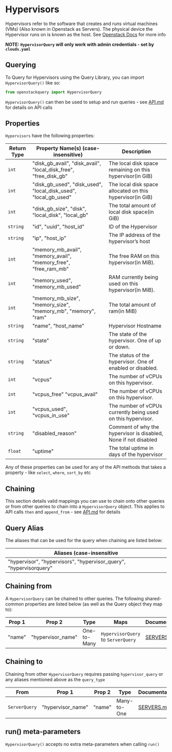 # Hypervisors
Hypervisors refer to the software that creates and runs virtual machines (VMs) (Also known in Openstack as Servers).
The physical device the Hypervisor runs on is known as the host.
See [Openstack Docs](https://docs.openstack.org/api-ref/compute/#hypervisors-os-hypervisors) for more info

**NOTE: `HypervisorQuery` will only work with admin credentials - set by `clouds.yaml`**

## Querying

To Query for Hypervisors using the Query Library, you can import `HypervisorQuery()` like so:

```python
from openstackquery import HypervisorQuery
```

`HypervisorQuery()` can then be used to setup and run queries - see [API.md](../API.md) for details on API calls

## Properties

`Hypervisors` have the following properties:

| Return Type | Property Name(s) (case-insensitive)                              | Description                                                     |
|-------------|------------------------------------------------------------------|-----------------------------------------------------------------|
| `int`       | "disk_gb_avail", "disk_avail", "local_disk_free", "free_disk_gb" | The local disk space remaining on this hypervisor(in GiB)       |
| `int`       | "disk_gb_used", "disk_used", "local_disk_used", "local_gb_used"  | The local disk space allocated on this hypervisor(in GiB)       |
| `int`       | "disk_gb_size", "disk", "local_disk", "local_gb"                 | The total amount of local disk space(in GiB)                    |
| `string`    | "id", "uuid", "host_id"                                          | ID of the Hypervisor                                            |
| `string`    | "ip", "host_ip"                                                  | The IP address of the hypervisor’s host                         |
| `int`       | "memory_mb_avail", "memory_avail", "memory_free", "free_ram_mb"  | The free RAM on this hypervisor(in MiB).                        |
| `int`       | "memory_used", "memory_mb_used"                                  | RAM currently being used on this hypervisor(in MiB).            |
| `int`       | "memory_mb_size", "memory_size", "memory_mb", "memory", "ram"    | The total amount of ram(in MiB)                                 |
| `string`    | "name", "host_name"                                              | Hypervisor Hostname                                             |
| `string`    | "state"                                                          | The state of the hypervisor. One of up or down.                 |
| `string`    | "status"                                                         | The status of the hypervisor. One of enabled or disabled.       |
| `int`       | "vcpus"                                                          | The number of vCPUs on this hypervisor.                         |
| `int`       | "vcpus_free" "vcpus_avail"                                       | The number of vCPUs on this hypervisor.                         |
| `int`       | "vcpus_used", "vcpus_in_use"                                     | The number of vCPUs currently being used on this hypervisor.    |
| `string`    | "disabled_reason"                                                | Comment of why the hypervisor is disabled, None if not disabled |
| `float`     | "uptime"                                                         | The total uptime in days of the hypervisor                      |

Any of these properties can be used for any of the API methods that takes a property - like `select`, `where`, `sort_by` etc

## Chaining
This section details valid mappings you can use to chain onto other queries or from other queries to chain into a `HypervisorQuery` object.
This applies to API calls `then` and `append_from` - see [API.md](../API.md) for details

## Query Alias
The aliases that can be used for the query when chaining are listed below:

| Aliases (case-insensitive                                          |
|--------------------------------------------------------------------|
| "hypervisor", "hypervisors", "hypervisor_query", "hypervisorquery" |



## Chaining from
A `HypervisorQuery` can be chained to other queries.
The following shared-common properties are listed below (as well as the Query object they map to):

| Prop 1 | Prop 2            | Type        | Maps                                | Documentation            |
|--------|-------------------|-------------|-------------------------------------|--------------------------|
| "name" | "hypervisor_name" | One-to-Many | `HypervisorQuery` to `ServerQuery`  | [SERVERS.md](SERVERS.md) |


## Chaining to
Chaining from other `HypervisorQuery` requires passing `hypervisor_query` or any aliases mentioned above as the `query_type`

| From          | Prop 1            | Prop 2 | Type        | Documentation            |
|---------------|-------------------|--------|-------------|--------------------------|
| `ServerQuery` | "hypervisor_name" | "name" | Many-to-One | [SERVERS.md](SERVERS.md) |


## run() meta-parameters

`HypervisorQuery()` accepts no extra meta-parameters when calling `run()`
